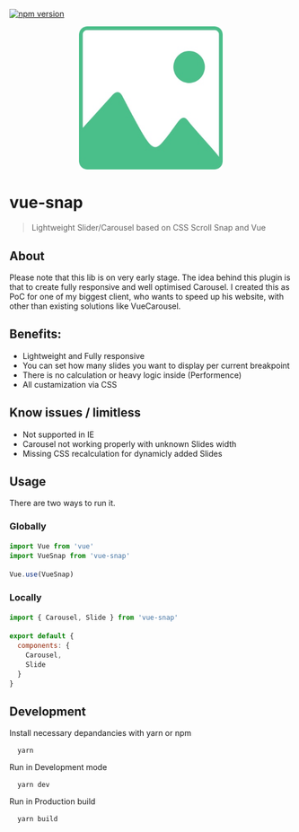 [![npm version](https://badge.fury.io/js/vue-snap.svg)](https://badge.fury.io/js/vue-snap)

<div align="center">
  <img width="256" heigth="256" src="/static/snap.jpg" alt="vue-snap logo">
</div>

# vue-snap
> Lightweight Slider/Carousel based on CSS Scroll Snap and Vue

## About
Please note that this lib is on very early stage. The idea behind this plugin is that to create fully responsive and well optimised Carousel. I created this as PoC for one of my biggest client, who wants to speed up his website, with other than existing solutions like VueCarousel.

## Benefits:
- Lightweight and Fully responsive
- You can set how many slides you want to display per current breakpoint
- There is no calculation or heavy logic inside (Performence)
- All custamization via CSS

## Know issues / limitless
- Not supported in IE
- Carousel not working properly with unknown Slides width
- Missing CSS recalculation for dynamicly added Slides

## Usage
There are two ways to run it.

### Globally

```js
import Vue from 'vue'
import VueSnap from 'vue-snap'

Vue.use(VueSnap)
```

### Locally

```js
import { Carousel, Slide } from 'vue-snap'

export default {
  components: {
    Carousel,
    Slide
  }
}
```

## Development

Install necessary depandancies with yarn or npm

```
  yarn
```

Run in Development mode
```
  yarn dev
```

Run in Production build
```
  yarn build
```
